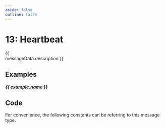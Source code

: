 ```yaml
---
aside: false
outline: false
---
```


<script setup>
import ProtocolBytes2 from '../../../components/ProtocolBytes2.vue';
import ProtocolMessageConstants from '../../../components/ProtocolMessageConstants.vue'
import PayloadTable from '../../../components/PayloadTable.vue'
import { data as protocolData } from '../../../yaml-data.data.ts'
import { computed } from 'vue'

const messageId = 13
const messageData = computed(() => protocolData?.messages?.[messageId])
const examples = computed(() => messageData.value?.examples || [])
</script>

# 13: Heartbeat

<span v-if="messageData?.description" style="white-space: pre-line;">{{ messageData.description }}</span>

<PayloadTable
    :messageId="messageId"
    headerText="Payload"
    :yaml-data="protocolData"
/>

## Examples

<div v-for="(example, index) in examples" :key="index">

##### {{ example.name }}

<ProtocolBytes2 :byteString="example.bytes" :yaml-data="protocolData" :defaultCollapsed="false"/>

</div>

## Code

For convenience, the following constants can be referring to this message type.

<ProtocolMessageConstants :messageId="messageId" :yaml-data="protocolData"/>
